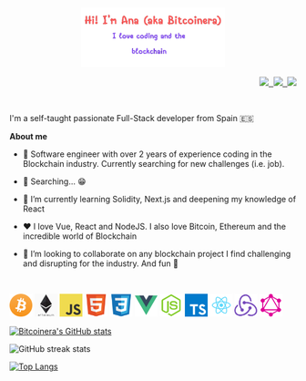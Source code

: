 <p align="center"><a href="https://Bitcoinera.github.io"><img width="50%" src="./assets/gh-readme-header.png" /></a></p>

<p align="right">
    <kbd>
        <a href="https://www.linkedin.com/in/anagutjor/" >
            <img src="https://img.shields.io/badge/LinkedIn-0077B5?style=for-the-badge&logo=linkedin&logoColor=white" />
        </a>
    </kbd>
    <kbd>
        <a href="https://www.twitter.com/Bitcoin3ra">
            <img src="https://img.shields.io/badge/Twitter-1DA1F2?style=for-the-badge&logo=twitter&logoColor=white" />
        </a>
    </kbd>
    <kbd>
        <a href="mailto:satoshinakamoto@gmail.com">
            <img src="https://img.shields.io/badge/Gmail-D14836?style=for-the-badge&logo=gmail&logoColor=white&link=mailto:satoshinakamoto@gmail.com" />
        </a>
    </kbd>
</p>

<br />

I'm a self-taught passionate Full-Stack developer from Spain 🇪🇸 

**About me**

- 👩 Software engineer with over 2 years of experience coding in the Blockchain industry. Currently searching for new challenges (i.e. job).

- 💼 Searching... 😁

- 🌱 I’m currently learning Solidity, Next.js and deepening my knowledge of React

- ❤ I love Vue, React and NodeJS. I also love Bitcoin, Ethereum and the incredible world of Blockchain

- 👯 I’m looking to collaborate on any blockchain project I find challenging and disrupting for the industry. And fun 🙌

<br />

<code><img height="40" src="https://raw.githubusercontent.com/github/explore/80688e429a7d4ef2fca1e82350fe8e3517d3494d/topics/bitcoin/bitcoin.png"></code>
<code><img height="40" src="https://raw.githubusercontent.com/github/explore/80688e429a7d4ef2fca1e82350fe8e3517d3494d/topics/ethereum/ethereum.png"></code>
<code><img height="40" src="https://raw.githubusercontent.com/github/explore/80688e429a7d4ef2fca1e82350fe8e3517d3494d/topics/javascript/javascript.png"></code>
<code><img height="40" src="https://raw.githubusercontent.com/devicons/devicon/2ae2a900d2f041da66e950e4d48052658d850630/icons/html5/html5-original.svg"></code>
<code><img height="40" src="https://raw.githubusercontent.com/devicons/devicon/2ae2a900d2f041da66e950e4d48052658d850630/icons/css3/css3-original.svg"></code>
<code><img height="40" src="https://raw.githubusercontent.com/github/explore/80688e429a7d4ef2fca1e82350fe8e3517d3494d/topics/vue/vue.png"></code>
<code><img height="40" src="https://raw.githubusercontent.com/devicons/devicon/2ae2a900d2f041da66e950e4d48052658d850630/icons/nodejs/nodejs-original.svg"></code> 
<code><img height="40" src="https://raw.githubusercontent.com/github/explore/80688e429a7d4ef2fca1e82350fe8e3517d3494d/topics/typescript/typescript.png"></code>
<code><img height="40" src="https://raw.githubusercontent.com/github/explore/80688e429a7d4ef2fca1e82350fe8e3517d3494d/topics/react/react.png"></code>
<code><img height="40" src="https://raw.githubusercontent.com/devicons/devicon/2ae2a900d2f041da66e950e4d48052658d850630/icons/redux/redux-original.svg"></code>
<code><img height="40" src="https://raw.githubusercontent.com/github/explore/5c058a388828bb5fde0bcafd4bc867b5bb3f26f3/topics/graphql/graphql.png"></code>
 
[![Bitcoinera's GitHub stats](https://github-readme-stats.vercel.app/api?username=Bitcoinera&show_icons=true&theme=dark)](https://github.com/Bitcoinera)

![GitHub streak stats](https://github-readme-streak-stats.herokuapp.com/?user=Bitcoinera&theme=dark)  

[![Top Langs](https://github-readme-stats.vercel.app/api/top-langs/?username=Bitcoinera&langs_count=7&show_icons=true&theme=dark)](https://github.com/Bitcoinera)
